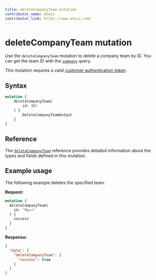 ```yaml
---
title: deleteCompanyTeam mutation
contributor_name: Atwix
contributor_link: https://www.atwix.com/
---
```


# deleteCompanyTeam mutation

Use the `deleteCompanyTeam` mutation to delete a company team by ID. You can get the team ID with the [`company`](../queries/company.md) query.

This mutation requires a valid [customer authentication token](../../../customer/mutations/generate-token.md).

## Syntax

```graphql
mutation {
    deleteCompanyTeam(
        id: ID!
    ) {
        DeleteCompanyTeamOutput
    }
}
```

## Reference

The [`deleteCompanyTeam`](https://developer.adobe.com/commerce/webapi/graphql-api/index.html#mutation-deleteCompanyTeam) reference provides detailed information about the types and fields defined in this mutation.

## Example usage

The following example deletes the specified team.

**Request:**

```graphql
mutation {
  deleteCompanyTeam(
    id: "Mg=="
  ) {
    success
  }
}
```

**Response:**

```json
{
  "data": {
    "deleteCompanyTeam": {
      "success": true
    }
  }
}
```
